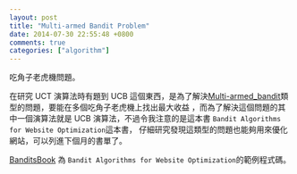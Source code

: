 ```yaml
---
layout: post
title: "Multi-armed Bandit Problem"
date: 2014-07-30 22:55:48 +0800
comments: true
categories: ["algorithm"]
---
```


吃角子老虎機問題。

<!-- more -->

在研究 UCT 演算法時有題到 UCB 這個東西，是為了解決[Multi-armed_bandit]類型的問題，要能在多個吃角子老虎機上找出最大收益
，而為了解決這個問題的其中一個演算法就是 UCB 演算法，不過令我注意的是這本書 `Bandit Algorithms for Website Optimization`這本書，
仔細研究發現這類型的問題也能夠用來優化網站，可以列進下個月的書單了。


[BanditsBook] 為 `Bandit Algorithms for Website Optimization`的範例程式碼。


[Multi-armed_bandit]:http://en.wikipedia.org/wiki/Multi-armed_bandit
[BanditsBook]:https://github.com/johnmyleswhite/BanditsBook